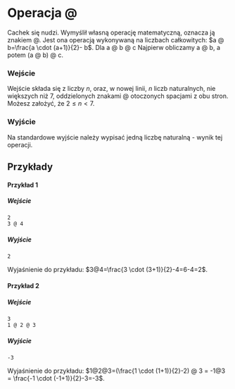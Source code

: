 # Operacja @

Cachek się nudzi. Wymyślił własną operację matematyczną, oznacza ją znakiem @. Jest ona operacją wykonywaną na liczbach całkowitych: $a @ b=\frac{a \cdot (a+1)}{2}- b$. Dla a @ b @ c Najpierw obliczamy a @ b, a potem (a @ b) @ c.

### Wejście

Wejście składa się z liczby $n$, oraz, w nowej linii, $n$ liczb naturalnych, nie większych niż $7$, oddzielonych znakami @ otoczonych spacjami z obu stron. Możesz założyć, że $2 \leq n < 7$. 

### Wyjście 

Na standardowe wyjście należy wypisać jedną liczbę naturalną - wynik tej operacji.

## Przykłady

#### Przykład 1

##### Wejście

```
2
3 @ 4
```

##### Wyjście

```
2
```
Wyjaśnienie do przykładu: $3@4=\frac{3 \cdot (3+1)}{2}-4=6-4=2$.

#### Przykład 2

##### Wejście

```
3
1 @ 2 @ 3
```

##### Wyjście

```
-3
```
Wyjaśnienie do przykładu: $1@2@3=(\frac{1 \cdot (1+1)}{2}-2) @ 3 = -1@3 = \frac{-1 \cdot (-1+1)}{2}-3=-3$.

